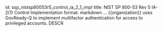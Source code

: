 id: ssp_nistsp80053r5_control_ia_2_1_impl
title: NIST SP 800-53 Rev 5 IA-2(1) Control Implementation
format: markdown
...
{{organization}} uses GovReady-Q to implement multifactor authentication for access to privileged accounts. DESCR
